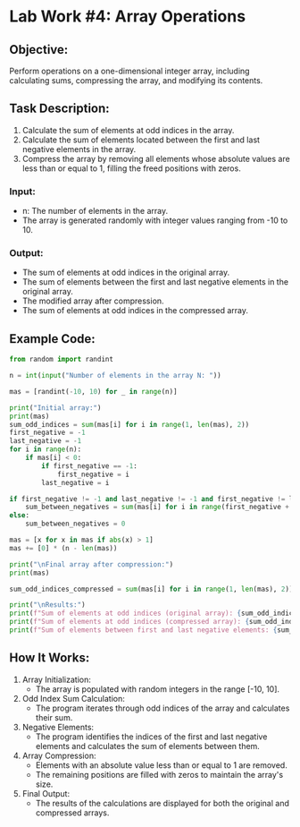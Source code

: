 # Lab Work #4: Array Operations

## Objective:
Perform operations on a one-dimensional integer array, including calculating sums, compressing the array, and modifying its contents.

## Task Description:
1. Calculate the sum of elements at odd indices in the array.
2. Calculate the sum of elements located between the first and last negative elements in the array.
3. Compress the array by removing all elements whose absolute values are less than or equal to 1, filling the freed positions with zeros.

### Input:
- n: The number of elements in the array.
- The array is generated randomly with integer values ranging from -10 to 10.

### Output:
- The sum of elements at odd indices in the original array.
- The sum of elements between the first and last negative elements in the original array.
- The modified array after compression.
- The sum of elements at odd indices in the compressed array.

## Example Code:
```python
from random import randint

n = int(input("Number of elements in the array N: "))

mas = [randint(-10, 10) for _ in range(n)]

print("Initial array:")
print(mas)
sum_odd_indices = sum(mas[i] for i in range(1, len(mas), 2))
first_negative = -1
last_negative = -1
for i in range(n):
    if mas[i] < 0:
        if first_negative == -1:
            first_negative = i
        last_negative = i

if first_negative != -1 and last_negative != -1 and first_negative != last_negative:
    sum_between_negatives = sum(mas[i] for i in range(first_negative + 1, last_negative))
else:
    sum_between_negatives = 0

mas = [x for x in mas if abs(x) > 1]
mas += [0] * (n - len(mas))

print("\nFinal array after compression:")
print(mas)

sum_odd_indices_compressed = sum(mas[i] for i in range(1, len(mas), 2))

print("\nResults:")
print(f"Sum of elements at odd indices (original array): {sum_odd_indices}")
print(f"Sum of elements at odd indices (compressed array): {sum_odd_indices_compressed}")
print(f"Sum of elements between first and last negative elements: {sum_between_negatives}")
```

## How It Works:

1. Array Initialization:
    - The array is populated with random integers in the range [-10, 10].
2. Odd Index Sum Calculation:
    - The program iterates through odd indices of the array and calculates their sum.
3. Negative Elements:
    - The program identifies the indices of the first and last negative elements and calculates the sum of elements between them.
4. Array Compression:
    - Elements with an absolute value less than or equal to 1 are removed.
    - The remaining positions are filled with zeros to maintain the array's size.
5. Final Output:
    - The results of the calculations are displayed for both the original and compressed arrays.